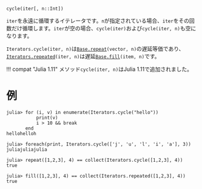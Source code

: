 ```
cycle(iter[, n::Int])
```

`iter`を永遠に循環するイテレータです。`n`が指定されている場合、`iter`をその回数だけ循環します。`iter`が空の場合、`cycle(iter)`および`cycle(iter, n)`も空になります。

`Iterators.cycle(iter, n)`は[`Base.repeat`](@ref)`(vector, n)`の遅延等価であり、[`Iterators.repeated`](@ref)`(iter, n)`は遅延[`Base.fill`](@ref)`(item, n)`です。

!!! compat "Julia 1.11"
    メソッド`cycle(iter, n)`はJulia 1.11で追加されました。


# 例

```jldoctest
julia> for (i, v) in enumerate(Iterators.cycle("hello"))
           print(v)
           i > 10 && break
       end
hellohelloh

julia> foreach(print, Iterators.cycle(['j', 'u', 'l', 'i', 'a'], 3))
juliajuliajulia

julia> repeat([1,2,3], 4) == collect(Iterators.cycle([1,2,3], 4))
true

julia> fill([1,2,3], 4) == collect(Iterators.repeated([1,2,3], 4))
true
```
